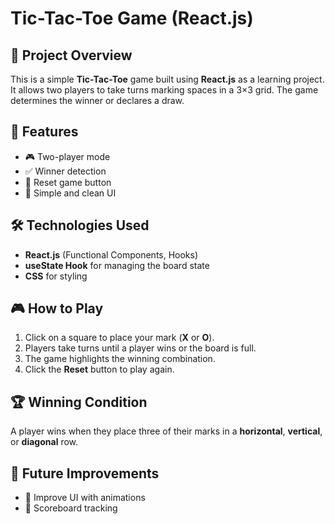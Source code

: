 # Tic-Tac-Toe Game (React.js)

## 📝 Project Overview
This is a simple **Tic-Tac-Toe** game built using **React.js** as a learning project. It allows two players to take turns marking spaces in a 3×3 grid. The game determines the winner or declares a draw.

## 🚀 Features
- 🎮 Two-player mode
- ✅ Winner detection
- 🔄 Reset game button
- 🎨 Simple and clean UI

## 🛠️ Technologies Used
- **React.js** (Functional Components, Hooks)
- **useState Hook** for managing the board state
- **CSS** for styling


## 🎮 How to Play
1. Click on a square to place your mark (**X** or **O**).
2. Players take turns until a player wins or the board is full.
3. The game highlights the winning combination.
4. Click the **Reset** button to play again.

## 🏆 Winning Condition
A player wins when they place three of their marks in a **horizontal**, **vertical**, or **diagonal** row.

## 🤖 Future Improvements
- 🌟 Improve UI with animations
- 📝 Scoreboard tracking

